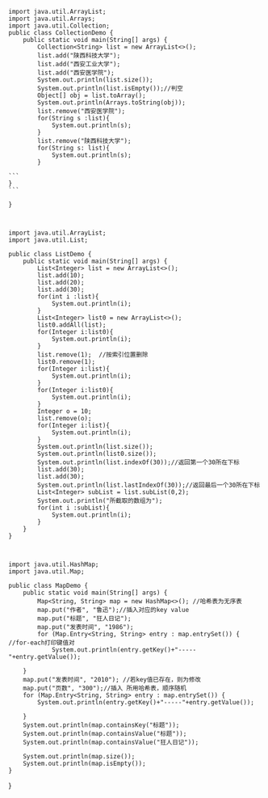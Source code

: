 ```
import java.util.ArrayList;
import java.util.Arrays;
import java.util.Collection;
public class CollectionDemo {
    public static void main(String[] args) {
        Collection<String> list = new ArrayList<>();
        list.add("陕西科技大学");
        list.add("西安工业大学");
        list.add("西安医学院");
        System.out.println(list.size());
        System.out.println(list.isEmpty());//判空
        Object[] obj = list.toArray();
        System.out.println(Arrays.toString(obj));
        list.remove("西安医学院");
        for(String s :list){
            System.out.println(s);
        }
        list.remove("陕西科技大学");
        for(String s: list){
            System.out.println(s);
        }

​```
}
​```

}



import java.util.ArrayList;
import java.util.List;

public class ListDemo {
    public static void main(String[] args) {
        List<Integer> list = new ArrayList<>();
        list.add(10);
        list.add(20);
        list.add(30);
        for(int i :list){
            System.out.println(i);
        }
        List<Integer> list0 = new ArrayList<>();
        list0.addAll(list);
        for(Integer i:list0){
            System.out.println(i);
        }
        list.remove(1);  //按索引位置删除
        list0.remove(1);
        for(Integer i:list){
            System.out.println(i);
        }
        for(Integer i:list0){
            System.out.println(i);
        }
        Integer o = 10;
        list.remove(o);
        for(Integer i:list){
            System.out.println(i);
        }
        System.out.println(list.size());
        System.out.println(list0.size());
        System.out.println(list.indexOf(30));//返回第一个30所在下标
        list.add(30);
        list.add(30);
        System.out.println(list.lastIndexOf(30));//返回最后一个30所在下标
        List<Integer> subList = list.subList(0,2);
        System.out.println("所截取的数组为");
        for(int i :subList){
            System.out.println(i);
        }
    }
}



import java.util.HashMap;
import java.util.Map;

public class MapDemo {
    public static void main(String[] args) {
        Map<String, String> map = new HashMap<>(); //哈希表为无序表
        map.put("作者", "鲁迅");//插入对应的key value
        map.put("标题", "狂人日记");
        map.put("发表时间", "1986");
        for (Map.Entry<String, String> entry : map.entrySet()) { //for-each打印键值对
            System.out.println(entry.getKey()+"-----"+entry.getValue());
```




        }
        map.put("发表时间", "2010"); //若key值已存在，则为修改
        map.put("页数", "300");//插入 所用哈希表，顺序随机
        for (Map.Entry<String, String> entry : map.entrySet()) {
            System.out.println(entry.getKey()+"-----"+entry.getValue());
    
        }
        System.out.println(map.containsKey("标题"));
        System.out.println(map.containsValue("标题"));
        System.out.println(map.containsValue("狂人日记"));
    
        System.out.println(map.size());
        System.out.println(map.isEmpty());
    }
}





